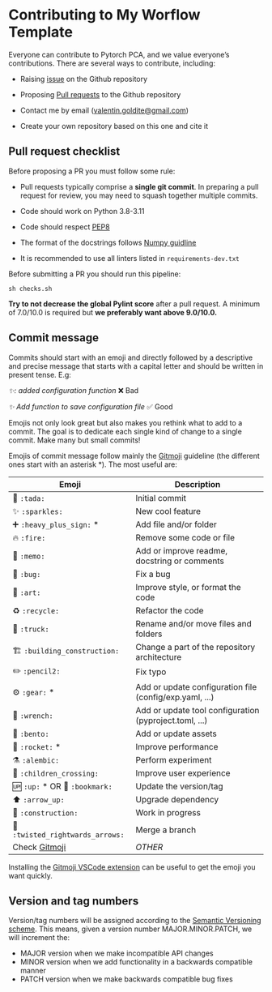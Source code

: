 # Contributing to My Worflow Template

Everyone can contribute to Pytorch PCA, and we value everyone’s contributions.
There are several ways to contribute, including:

- Raising [issue](https://github.com/valentingol/torch_pca/issues)
  on the Github repository

- Proposing [Pull requests](https://github.com/valentingol/torch_pca/pulls)
  to the Github repository

- Contact me by email (valentin.goldite@gmail.com)

- Create your own repository based on this one and cite it

## Pull request checklist

Before proposing a PR you must follow some rule:

- Pull requests typically comprise a **single git commit**. In preparing a pull
  request for review, you may need to squash together multiple commits.

- Code should work on Python 3.8-3.11

- Code should respect [PEP8](https://peps.python.org/pep-0008/)

- The format of the docstrings follows [Numpy guidline](https://numpydoc.readthedocs.io/en/latest/format.html)

- It is recommended to use all linters listed in `requirements-dev.txt`

Before submitting a PR you should run this pipeline:

```script
sh checks.sh
```

**Try to not decrease the global Pylint score** after a pull request. A minimum
of 7.0/10.0 is required but **we preferably want above 9.0/10.0.**

## Commit message

Commits should start with an emoji and directly followed by a descriptive and
precise message that starts with a capital letter and should be written in present
tense. E.g:

*✨: added configuration function* ❌ Bad

*✨ Add function to save configuration file* ✅ Good

Emojis not only look great but also makes you rethink what to add to a commit.
The goal is to dedicate each single kind of change to a single commit. Make many
but small commits!

Emojis of commit message follow mainly the [Gitmoji](https://gitmoji.dev/) guideline
(the different ones start with an asterisk *). The most useful are:

| Emoji                                 | Description                                             |
| ------------------------------------- | ------------------------------------------------------- |
| 🎉 `:tada:`                            | Initial commit                                          |
| ✨ `:sparkles:`                        | New cool feature                                        |
| ➕ `:heavy_plus_sign:` *               | Add file and/or folder                                  |
| 🔥 `:fire:`                            | Remove some code or file                                |
| 📝 `:memo:`                            | Add or improve readme, docstring or comments            |
| 🐛 `:bug:`                             | Fix a bug                                               |
| 🎨 `:art:`                             | Improve style, or format the code                       |
| ♻️ `:recycle:`                         | Refactor the code                                       |
| 🚚 `:truck:`                           | Rename and/or move files and folders                    |
| 🏗️ `:building_construction:`           | Change a part of the repository architecture            |
| ✏️  `:pencil2:`                        | Fix typo                                                |
| ⚙️  `:gear:` *                         | Add or update configuration file (config/exp.yaml, ...) |
| 🔧 `:wrench:`                          | Add or update tool configuration (pyproject.toml, ...)  |
| 🍱 `:bento:`                           | Add or update assets                                    |
| 🚀 `:rocket:` *                        | Improve performance                                     |
| ⚗️ `:alembic:`                         | Perform experiment                                      |
| 🚸 `:children_crossing:`               | Improve user experience                                 |
| 🆙 `:up:` * OR 🔖 `:bookmark:`          | Update the version/tag                                  |
| ⬆️  `:arrow_up:`                       | Upgrade dependency                                      |
| 🚧 `:construction:`                    | Work in progress                                        |
| 🔀 `:twisted_rightwards_arrows:`       | Merge a branch                                          |
| Check [Gitmoji](https://gitmoji.dev/) | *OTHER*                                                 |

Installing the [Gitmoji VSCode extension](https://marketplace.visualstudio.com/items?itemName=seatonjiang.gitmoji-vscode)
can be useful to get the emoji you want quickly.

## Version and tag numbers

Version/tag numbers will be assigned according to the [Semantic Versioning scheme](https://semver.org/).
This means, given a version number MAJOR.MINOR.PATCH, we will increment the:

- MAJOR version when we make incompatible API changes
- MINOR version when we add functionality in a backwards compatible manner
- PATCH version when we make backwards compatible bug fixes
